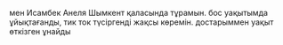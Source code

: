мен Исамбек Анеля Шымкент қаласында тұрамын. бос уақытымда ұйықтағанды, тик ток түсіргенді жақсы көремін. достарыммен уақыт өткізген ұнайды

<!---
anelyaraee/anelyaraee is a ✨ special ✨ repository because its `README.md` (this file) appears on your GitHub profile.
You can click the Preview link to take a look at your changes.
--->
